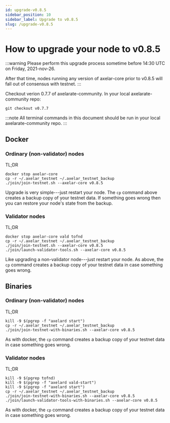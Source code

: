 ```yaml
---
id: upgrade-v0.8.5
sidebar_position: 10
sidebar_label: Upgrade to v0.8.5
slug: /upgrade-v0.8.5
---
```


# How to upgrade your node to v0.8.5

:::warning
Please perform this upgrade process sometime before 14:30 UTC on Friday, 2021-nov-26.

After that time, nodes running any version of axelar-core prior to v0.8.5 will fall out of consensus with testnet.
:::

Checkout verion 0.7.7 of axelarate-community.  In your local axelarate-community repo:
```
git checkout v0.7.7
```

:::note
All terminal commands in this document should be run in your local axelarate-community repo.
:::
## Docker

### Ordinary (non-validator) nodes

TL;DR
```
docker stop axelar-core
cp -r ~/.axelar_testnet ~/.axelar_testnet_backup
./join/join-testnet.sh --axelar-core v0.8.5
```

Upgrade is very simple---just restart your node.  The `cp` command above creates a backup copy of your testnet data.  If something goes wrong then you can restore your node's state from the backup.

### Validator nodes

TL;DR
```
docker stop axelar-core vald tofnd
cp -r ~/.axelar_testnet ~/.axelar_testnet_backup
./join/join-testnet.sh --axelar-core v0.8.5
./join/launch-validator-tools.sh --axelar-core v0.8.5
```

Like upgrading a non-validator node---just restart your node.  As above, the `cp` command creates a backup copy of your testnet data in case something goes wrong.

## Binaries

### Ordinary (non-validator) nodes

TL;DR
```
kill -9 $(pgrep -f "axelard start")
cp -r ~/.axelar_testnet ~/.axelar_testnet_backup
./join/join-testnet-with-binaries.sh --axelar-core v0.8.5
```

As with docker, the `cp` command creates a backup copy of your testnet data in case something goes wrong.

### Validator nodes

TL;DR
```
kill -9 $(pgrep tofnd)
kill -9 $(pgrep -f "axelard vald-start")
kill -9 $(pgrep -f "axelard start")
cp -r ~/.axelar_testnet ~/.axelar_testnet_backup
./join/join-testnet-with-binaries.sh --axelar-core v0.8.5
./join/launch-validator-tools-with-binaries.sh --axelar-core v0.8.5
```

As with docker, the `cp` command creates a backup copy of your testnet data in case something goes wrong.
